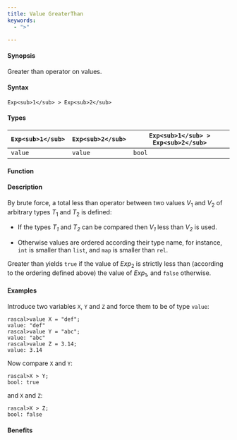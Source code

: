 ```yaml
---
title: Value GreaterThan
keywords:
  - ">"

---
```


#### Synopsis

Greater than operator on values.

#### Syntax

`Exp<sub>1</sub> > Exp<sub>2</sub>`

#### Types


| `Exp<sub>1</sub>` | `Exp<sub>2</sub>` | `Exp<sub>1</sub> > Exp<sub>2</sub>` |
| --- | --- | --- |
| `value`   |  `value`  | `bool`               |


#### Function

#### Description

By brute force, a total less than operator between two values _V_<sub>1</sub> and _V_<sub>2</sub> of arbitrary types _T_<sub>1</sub> and _T_<sub>2</sub> is defined:

*  If the types _T<sub>1</sub>_ and _T<sub>2</sub>_ can be compared then _V<sub>1</sub>_ less than _V<sub>2</sub>_ is used.

*  Otherwise values are ordered according their type name, for instance, `int` is smaller than `list`, and `map` is smaller than `rel`.


Greater than yields `true` if the value of _Exp_<sub>2</sub> is strictly less
than (according to the ordering defined above) the value of _Exp_<sub>1</sub>, and `false` otherwise.

#### Examples

Introduce two variables `X`, `Y` and `Z` and force them to be of type `value`:

```rascal-shell
rascal>value X = "def";
value: "def"
rascal>value Y = "abc";
value: "abc"
rascal>value Z = 3.14;
value: 3.14
```
Now compare `X` and `Y`:

```rascal-shell
rascal>X > Y;
bool: true
```
and `X` and `Z`:

```rascal-shell
rascal>X > Z;
bool: false
```

#### Benefits


